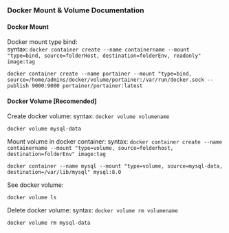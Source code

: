 ### Docker Mount & Volume Documentation

#### Docker Mount
Docker mount type bind:<br>
syntax: `docker container create --name containername --mount "type=bind, source=folderHost, destination=folderEnv, readonly" image:tag`<br>
```
docker container create --name portainer --mount "type=bind, source=/home/admins/docker/volume/portainer:/var/run/docker.sock --publish 9000:9000 portainer/portainer:latest
```

#### Docker Volume [Recomended]
Create docker volume:
syntax: `docker volume volumename`
```
docker volume mysql-data
```

Mount volume in docker container:
syntax: `docker container create --name containername --mount "type=volume, source=folderhost, destination=folderEnv" image:tag`
```
docker container --name mysql --mount "type=volume, source=mysql-data, destination=/var/lib/mysql" mysql:8.0
```

See docker volume:
```
docker volume ls
```

Delete docker volume:
syntax: `docker volume rm volumename`
```
docker volume rm mysql-data
```

